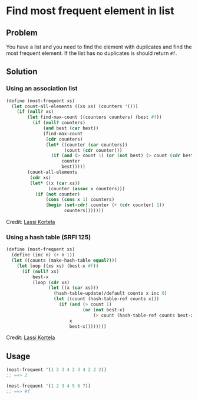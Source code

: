 # Find most frequent element in list

## Problem

You have a list and you need to find the element with duplicates and
find the most frequent element. If the list has no duplicates is
should return `#f`.

## Solution

### Using an association list

```Scheme
(define (most-frequent xs)
  (let count-all-elements ((xs xs) (counters '()))
    (if (null? xs)
        (let find-max-count ((counters counters) (best #f))
          (if (null? counters)
              (and best (car best))
              (find-max-count
               (cdr counters)
               (let* ((counter (car counters))
                      (count (cdr counter)))
                 (if (and (> count 1) (or (not best) (> count (cdr best))))
                     counter
                     best)))))
        (count-all-elements
         (cdr xs)
         (let* ((x (car xs))
                (counter (assoc x counters)))
           (if (not counter)
               (cons (cons x 1) counters)
               (begin (set-cdr! counter (+ (cdr counter) 1))
                      counters)))))))
```

Credit: [Lassi Kortela](https://github.com/lassik)

### Using a hash table (SRFI 125)

```Scheme
(define (most-frequent xs)
  (define (inc n) (+ n 1))
  (let ((counts (make-hash-table equal?)))
    (let loop ((xs xs) (best-x #f))
      (if (null? xs)
          best-x
          (loop (cdr xs)
                (let ((x (car xs)))
                  (hash-table-update!/default counts x inc 0)
                  (let ((count (hash-table-ref counts x)))
                    (if (and (> count 1)
                             (or (not best-x)
                                 (> count (hash-table-ref counts best-x))))
                        x
                        best-x))))))))
```

Credit: [Lassi Kortela](https://github.com/lassik)

## Usage

```Scheme
(most-frequent '(1 2 3 4 2 3 4 2 2 2))
;; ==> 2

(most-frequent '(1 2 3 4 5 6 7))
;; ==> #f
```
